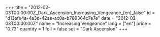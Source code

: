 +++
title = "2012-02-03T00:00:00Z_Dark_Ascension_Increasing_Vengeance_[en]_false"
id = "d13afe4a-4a3d-42ae-ac0a-b789364c7e7e"
date = "2012-02-03T00:00:00Z"
name = "Increasing Vengeance"
lang = ["en"]
price = "0.73"
quantity = 1
foil = false
set = "Dark Ascension"
+++

